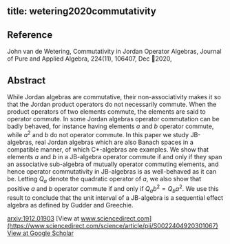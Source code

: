 title: wetering2020commutativity
---


## Reference

John van de Wetering, Commutativity in Jordan Operator Algebras, Journal of Pure and Applied Algebra, 224(11), 106407, Dec 2020,

## Abstract 
  While Jordan algebras are commutative, their non-associativity makes it so
that the Jordan product operators do not necessarily commute. When the product
operators of two elements commute, the elements are said to operator commute.
In some Jordan algebras operator commutation can be badly behaved, for instance
having elements $a$ and $b$ operator commute, while $a^2$ and $b$ do not
operator commute. In this paper we study JB-algebras, real Jordan algebras
which are also Banach spaces in a compatible manner, of which C*-algebras are
examples. We show that elements $a$ and $b$ in a JB-algebra operator commute if
and only if they span an associative sub-algebra of mutually operator commuting
elements, and hence operator commutativity in JB-algebras is as well-behaved as
it can be. Letting $Q_a$ denote the quadratic operator of $a$, we also show
that positive $a$ and $b$ operator commute if and only if $Q_a b^2 = Q_b a^2$.
We use this result to conclude that the unit interval of a JB-algebra is a
sequential effect algebra as defined by Gudder and Greechie.

    

[arxiv:1912.01903](https://arxiv.org/abs/1912.01903)
[View at www.sciencedirect.com](https://www.sciencedirect.com/science/article/pii/S0022404920301067)
[View at Google Scholar](https://scholar.google.com/scholar_lookup?arxiv_id=1912.01903) 
